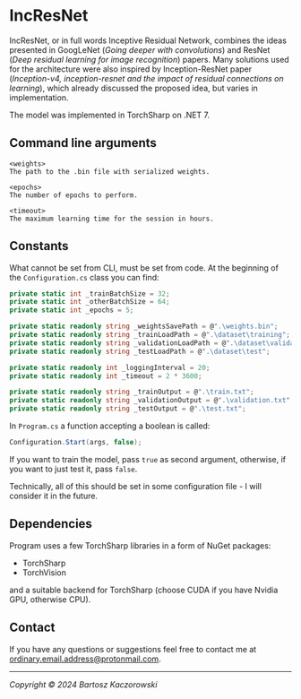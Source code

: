 # IncResNet
IncResNet, or in full words Inceptive Residual Network, combines the ideas presented in GoogLeNet (*Going deeper with convolutions*) and ResNet (*Deep residual learning for image recognition*) papers. Many solutions used for the architecture were also inspired by Inception-ResNet paper (*Inception-v4, inception-resnet and the impact of
residual connections on learning*), which already discussed the proposed idea, but varies in implementation.

The model was implemented in TorchSharp on .NET 7.

## Command line arguments
```
<weights>
The path to the .bin file with serialized weights.

<epochs>
The number of epochs to perform.

<timeout>
The maximum learning time for the session in hours.
```

## Constants
What cannot be set from CLI, must be set from code. At the beginning of the `Configuration.cs` class you can find:
```csharp
private static int _trainBatchSize = 32;
private static int _otherBatchSize = 64;
private static int _epochs = 5;

private static readonly string _weightsSavePath = @".\weights.bin";
private static readonly string _trainLoadPath = @".\dataset\training";
private static readonly string _validationLoadPath = @".\dataset\validation";
private static readonly string _testLoadPath = @".\dataset\test";

private static readonly int _loggingInterval = 20;
private static readonly int _timeout = 2 * 3600;

private static readonly string _trainOutput = @".\train.txt";
private static readonly string _validationOutput = @".\validation.txt";
private static readonly string _testOutput = @".\test.txt";
```

In `Program.cs` a function accepting a boolean is called:
```csharp
Configuration.Start(args, false);
```
If you want to train the model, pass `true` as second argument, otherwise, if you want to just test it, pass `false`.

Technically, all of this should be set in some configuration file - I will consider it in the future.

## Dependencies
Program uses a few TorchSharp libraries in a form of NuGet packages:
- TorchSharp
- TorchVision

and a suitable backend for TorchSharp (choose CUDA if you have Nvidia GPU, otherwise CPU).

## Contact
If you have any questions or suggestions feel free to contact me at ordinary.email.address@protonmail.com.

---
*Copyright © 2024 Bartosz Kaczorowski*
